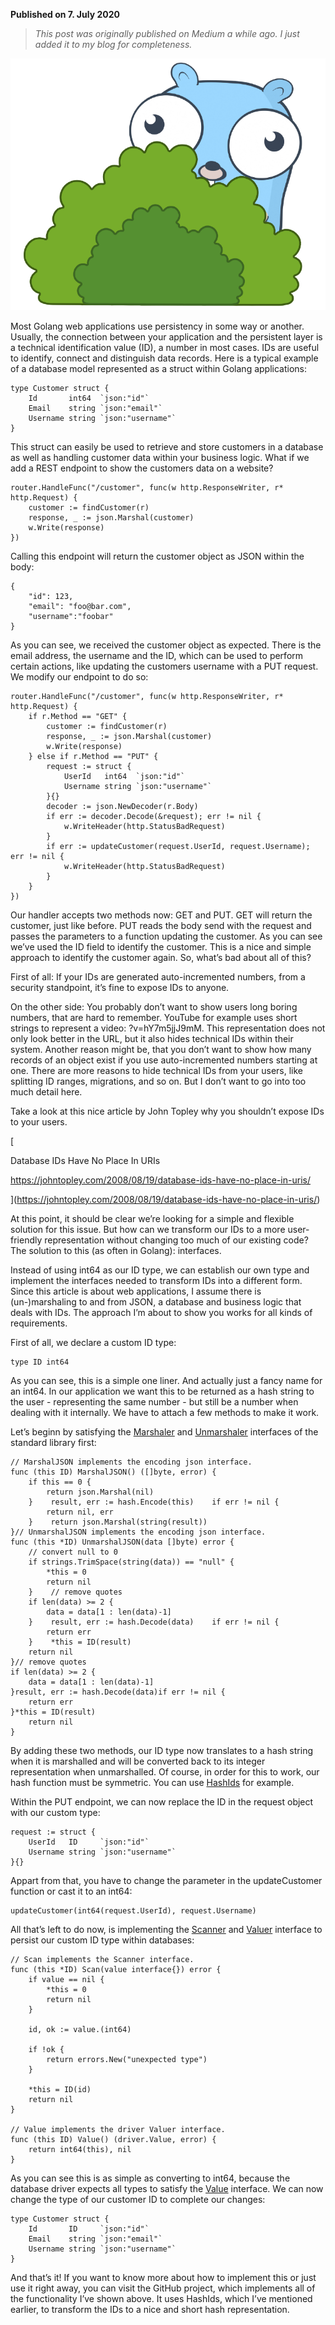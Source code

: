 **Published on 7. July 2020**

> _This post was originally published on Medium a while ago. I just added it to my blog for completeness._

![Gopher](/static/blog/hideid/gopher.png)

Most Golang web applications use persistency in some way or another. Usually, the connection between your application and the persistent layer is a technical identification value (ID), a number in most cases. IDs are useful to identify, connect and distinguish data records. Here is a typical example of a database model represented as a struct within Golang applications:

```
type Customer struct {
    Id       int64  `json:"id"`
    Email    string `json:"email"`
    Username string `json:"username"`
}
```


This struct can easily be used to retrieve and store customers in a database as well as handling customer data within your business logic. What if we add a REST endpoint to show the customers data on a website?

```
router.HandleFunc("/customer", func(w http.ResponseWriter, r* http.Request) {
    customer := findCustomer(r)
    response, _ := json.Marshal(customer)
    w.Write(response)
})
```


Calling this endpoint will return the customer object as JSON within the body:

```
{
    "id": 123,
    "email": "foo@bar.com",
    "username":"foobar"
}
```


As you can see, we received the customer object as expected. There is the email address, the username and the ID, which can be used to perform certain actions, like updating the customers username with a PUT request. We modify our endpoint to do so:

```
router.HandleFunc("/customer", func(w http.ResponseWriter, r* http.Request) {
    if r.Method == "GET" {
        customer := findCustomer(r)
        response, _ := json.Marshal(customer)
        w.Write(response)
    } else if r.Method == "PUT" {
        request := struct {
            UserId   int64  `json:"id"`
            Username string `json:"username"`
        }{}
        decoder := json.NewDecoder(r.Body)
        if err := decoder.Decode(&request); err != nil {
            w.WriteHeader(http.StatusBadRequest)
        }
        if err := updateCustomer(request.UserId, request.Username); err != nil {
            w.WriteHeader(http.StatusBadRequest)
        }
    }
})
```


Our handler accepts two methods now: GET and PUT. GET will return the customer, just like before. PUT reads the body send with the request and passes the parameters to a function updating the customer. As you can see we’ve used the ID field to identify the customer. This is a nice and simple approach to identify the customer again. So, what’s bad about all of this?

First of all: If your IDs are generated auto-incremented numbers, from a security standpoint, it’s fine to expose IDs to anyone.

On the other side: You probably don’t want to show users long boring numbers, that are hard to remember. YouTube for example uses short strings to represent a video: ?v=hY7m5jjJ9mM. This representation does not only look better in the URL, but it also hides technical IDs within their system. Another reason might be, that you don’t want to show how many records of an object exist if you use auto-incremented numbers starting at one. There are more reasons to hide technical IDs from your users, like splitting ID ranges, migrations, and so on. But I don’t want to go into too much detail here.

Take a look at this nice article by John Topley why you shouldn’t expose IDs to your users.

[

Database IDs Have No Place In URIs

https://johntopley.com/2008/08/19/database-ids-have-no-place-in-uris/



](https://johntopley.com/2008/08/19/database-ids-have-no-place-in-uris/)

At this point, it should be clear we’re looking for a simple and flexible solution for this issue. But how can we transform our IDs to a more user-friendly representation without changing too much of our existing code? The solution to this (as often in Golang): interfaces.

Instead of using int64 as our ID type, we can establish our own type and implement the interfaces needed to transform IDs into a different form. Since this article is about web applications, I assume there is (un-)marshaling to and from JSON, a database and business logic that deals with IDs. The approach I’m about to show you works for all kinds of requirements.

First of all, we declare a custom ID type:

```
type ID int64
```


As you can see, this is a simple one liner. And actually just a fancy name for an int64. In our application we want this to be returned as a hash string to the user - representing the same number - but still be a number when dealing with it internally. We have to attach a few methods to make it work.

Let’s beginn by satisfying the [Marshaler](https://golang.org/pkg/encoding/json/#Marshaler) and [Unmarshaler](https://golang.org/pkg/encoding/json/#Unmarshaler) interfaces of the standard library first:

```
// MarshalJSON implements the encoding json interface.
func (this ID) MarshalJSON() ([]byte, error) {
    if this == 0 {
        return json.Marshal(nil)
    }    result, err := hash.Encode(this)    if err != nil {
        return nil, err
    }    return json.Marshal(string(result))
}// UnmarshalJSON implements the encoding json interface.
func (this *ID) UnmarshalJSON(data []byte) error {
    // convert null to 0
    if strings.TrimSpace(string(data)) == "null" {
        *this = 0
        return nil
    }    // remove quotes
    if len(data) >= 2 {
        data = data[1 : len(data)-1]
    }    result, err := hash.Decode(data)    if err != nil {
        return err
    }    *this = ID(result)
    return nil
}// remove quotes
if len(data) >= 2 {
    data = data[1 : len(data)-1]
}result, err := hash.Decode(data)if err != nil {
    return err
}*this = ID(result)
    return nil
}
```


By adding these two methods, our ID type now translates to a hash string when it is marshalled and will be converted back to its integer representation when unmarshalled. Of course, in order for this to work, our hash function must be symmetric. You can use [HashIds](https://github.com/speps/go-hashids) for example.

Within the PUT endpoint, we can now replace the ID in the request object with our custom type:

```
request := struct {
    UserId   ID     `json:"id"`
    Username string `json:"username"`
}{}
```


Appart from that, you have to change the parameter in the updateCustomer function or cast it to an int64:

```
updateCustomer(int64(request.UserId), request.Username)
```


All that’s left to do now, is implementing the [Scanner](https://golang.org/pkg/database/sql/#Scanner) and [Valuer](https://golang.org/pkg/database/sql/driver/#Valuer) interface to persist our custom ID type within databases:

```
// Scan implements the Scanner interface.
func (this *ID) Scan(value interface{}) error {
	if value == nil {
		*this = 0
		return nil
	}

	id, ok := value.(int64)

	if !ok {
		return errors.New("unexpected type")
	}

	*this = ID(id)
	return nil
}

// Value implements the driver Valuer interface.
func (this ID) Value() (driver.Value, error) {
	return int64(this), nil
}
```


As you can see this is as simple as converting to int64, because the database driver expects all types to satisfy the [Value](https://golang.org/pkg/database/sql/driver/#Value) interface. We can now change the type of our customer ID to complete our changes:

```
type Customer struct {
    Id       ID     `json:"id"`
    Email    string `json:"email"`
    Username string `json:"username"`
}
```


And that’s it! If you want to know more about how to implement this or just use it right away, you can visit the GitHub project, which implements all of the functionality I’ve shown above. It uses HashIds, which I’ve mentioned earlier, to transform the IDs to a nice and short hash representation.
